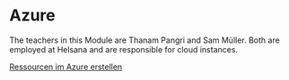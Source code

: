 # Azure
The teachers in this Module are Thanam Pangri and Sam Müller.
Both are employed at Helsana and are responsible for cloud instances.

[Ressourcen im Azure erstellen](exercises/azure_ressourcen_erstellen.md)